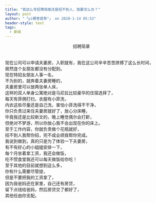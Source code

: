 ```yaml
---
title: "我这么写招聘简章还是招不到人，我要怎么办？"
layout: post
author: "「yi棵菩提草°」 on 2020-1-14 05:52"
header-style: text
tags:
  - 新闻
---
```


<head></head>
<body>
 <div align="center">
   招聘简章 
 </div>
 <br> 
 <br> 现在公司可以申请夫妻房，入职就有，我在这公司辛辛苦苦拼搏了这么长时间，
 <br> 居然连个女朋友都没有分配到。
 <br> 现在特招女朋友人事一名，
 <br> 不为别的，就奔着夫妻房睡的，
 <br> 夫妻房里可以放两张单人床，
 <br> 这样的双人单身公寓绝对是马尼拉比较豪华的住宿选择了，
 <br> 每天有菲佣打扫，衣服有小菲洗，
 <br> 内衣这些尽量还是自己洗，害怕小菲洗得不干净，
 <br> 你只负责过来住夫妻房就好了，放心分床睡，
 <br> 毕竟我还是比较斯文的，晚上睡觉偶尔会打鼾，
 <br> 但绝对不梦游，所以你放心我不会出现在你的床上。
 <br> 至于工作内容，你就负责做个花瓶就好，
 <br> 招不到人我帮你招，完不成业绩我帮你完成。
 <br> 我说到做到，真的只是为了体验一下夫妻房，
 <br> 有不有好心的小姐姐安排一下，
 <br> 每个月坐着拿工资，我还会做饭，
 <br> 吃不惯食堂我还可以每天做饭给你吃！
 <br> 至于其他的目前就想到这么多，
 <br> 你有什么需要尽管提，
 <br> 但是不要把我的工资拿了，
 <br> 因为我爸妈还在家里，自己还有房贷，
 <br> 留下点钱给爸妈，然后房贷交了都好了，
 <br> 其他任由你支配。
 <br> 
 <br> 
 <br>
</body>


